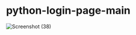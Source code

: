 # python-login-page-main
![Screenshot (38)](https://user-images.githubusercontent.com/97075043/216655158-7fec0e9f-1022-47b8-8644-eba4b518a04b.png)
